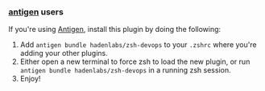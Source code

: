 <!-- Space: Projects -->
<!-- Parent: ZshDevOps -->
<!-- Title: Installation Antigen ZshDevOps -->
<!-- Label: ZshDevOps -->
<!-- Label: Project -->
<!-- Label: Installation -->
<!-- Label: Antigen -->
<!-- Include: docs/disclaimer.md -->
<!-- Include: ac:toc -->

### [antigen](https://github.com/zsh-users/antigen) users

If you're using [Antigen](https://github.com/zsh-users/antigen), install this plugin by doing the following:

1.  Add `antigen bundle hadenlabs/zsh-devops` to your `.zshrc` where you're adding your other plugins.
2.  Either open a new terminal to force zsh to load the new plugin, or run `antigen bundle hadenlabs/zsh-devops` in a running zsh session.
3.  Enjoy!

